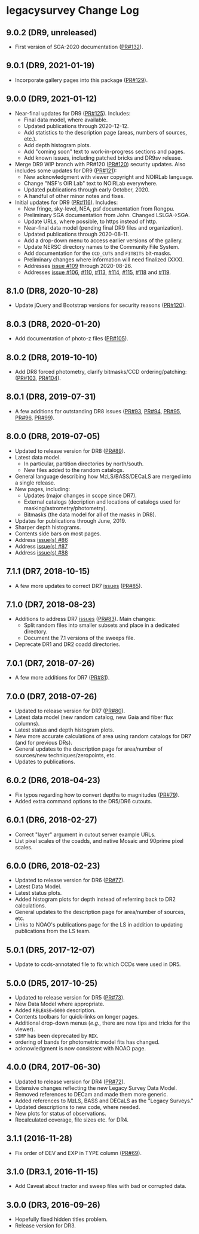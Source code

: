 # legacysurvey Change Log

## 9.0.2 (DR9, unreleased)

- First version of SGA-2020 documentation
  ([PR#132](https://github.com/legacysurvey/legacysurvey/pull/132)).

## 9.0.1 (DR9, 2021-01-19)

- Incorporate gallery pages into this package
  ([PR#129](https://github.com/legacysurvey/legacysurvey/pull/129)).

## 9.0.0 (DR9, 2021-01-12)

- Near-final updates for DR9
  ([PR#125](https://github.com/legacysurvey/legacysurvey/pull/125)). Includes:
    - Final data model, where available.
    - Updated publications through 2020-12-12.
    - Add statistics to the description page (areas, numbers of sources, etc.).
    - Add depth histogram plots.
    - Add "coming soon" text to work-in-progress sections and pages.
    - Add known issues, including patched bricks and DR9sv release.
- Merge DR9 WIP branch with PR#120
  ([PR#120](https://github.com/legacysurvey/legacysurvey/pull/120))
  security updates. Also includes some updates for DR9
  ([PR#121](https://github.com/legacysurvey/legacysurvey/pull/121)):
    - New acknowledgment with viewer copyright and NOIRLab language.
    - Change "NSF's OIR Lab" text to NOIRLab everywhere.
    - Updated publications through early October, 2020.
    - A handful of other minor notes and fixes.
- Initial updates for DR9 ([PR#116](https://github.com/legacysurvey/legacysurvey/pull/116)).
  Includes:
    - New fringe, sky-level, NEA, psf documentation from Rongpu.
    - Preliminary SGA documentation from John. Changed LSLGA->SGA.
    - Update URLs, where possible, to https instead of http.
    - Near-final data model (pending final DR9 files and organization).
    - Updated publications through 2020-08-11.
    - Add a drop-down menu to access earlier versions of the gallery.
    - Update NERSC directory names to the Community File System.
    - Add documentation for the ``CCD_CUTS`` and ``FITBITS`` bit-masks.
    - Preliminary changes where information will need finalized (XXX).
    - Addresses [issue #109](https://github.com/legacysurvey/legacysurvey/issues/109)
      through 2020-08-26.
    - Addresses [issue #106](https://github.com/legacysurvey/legacysurvey/issues/106),
      [#110](https://github.com/legacysurvey/legacysurvey/issues/110),
      [#113](https://github.com/legacysurvey/legacysurvey/issues/113),
      [#114](https://github.com/legacysurvey/legacysurvey/issues/114),
      [#115](https://github.com/legacysurvey/legacysurvey/issues/115),
      [#118](https://github.com/legacysurvey/legacysurvey/issues/118) and
      [#119](https://github.com/legacysurvey/legacysurvey/issues/119).

## 8.1.0 (DR8, 2020-10-28)

- Update jQuery and Bootstrap versions for security reasons
  ([PR#120](https://github.com/legacysurvey/legacysurvey/pull/120)).

## 8.0.3 (DR8, 2020-01-20)

- Add documentation of photo-z files
  ([PR#105](https://github.com/legacysurvey/legacysurvey/pull/105)).

## 8.0.2 (DR8, 2019-10-10)

- Add DR8 forced photometry, clarify bitmasks/CCD ordering/patching:
  ([PR#103](https://github.com/legacysurvey/legacysurvey/pull/103),
  [PR#104](https://github.com/legacysurvey/legacysurvey/pull/104)).

## 8.0.1 (DR8, 2019-07-31)

- A few additions for outstanding DR8 issues
  ([PR#93](https://github.com/legacysurvey/legacysurvey/pull/93),
  [PR#94](https://github.com/legacysurvey/legacysurvey/pull/94),
  [PR#95](https://github.com/legacysurvey/legacysurvey/pull/95),
  [PR#96](https://github.com/legacysurvey/legacysurvey/pull/96),
  [PR#99](https://github.com/legacysurvey/legacysurvey/pull/99)).

## 8.0.0 (DR8, 2019-07-05)

- Updated to release version for DR8 ([PR#89](https://github.com/legacysurvey/legacysurvey/pull/89)).
- Latest data model.
    - In particular, partition directories by north/south.
    - New files added to the random catalogs.
- General language describing how MzLS/BASS/DECaLS are merged into a single release.
- New pages, including:
    - Updates (major changes in scope since DR7).
    - External catalogs (decription and locations of catalogs used for masking/astrometry/photometry).
    - Bitmasks (the data model for all of the masks in DR8).
- Updates for publications through June, 2019.
- Sharper depth histograms.
- Contents side bars on most pages.
- Address [issue(s) #86](https://github.com/legacysurvey/legacysurvey/issues/86)
- Address [issue(s) #87](https://github.com/legacysurvey/legacysurvey/issues/87)
- Address [issue(s) #88](https://github.com/legacysurvey/legacysurvey/issues/88)

## 7.1.1 (DR7, 2018-10-15)

- A few more updates to correct DR7 [issues](https://github.com/legacysurvey/legacysurvey/issues/84) ([PR#85](https://github.com/legacysurvey/legacysurvey/pull/85)).

## 7.1.0 (DR7, 2018-08-23)

- Additions to address DR7 [issues](https://github.com/legacysurvey/legacysurvey/issues/82) ([PR#83](https://github.com/legacysurvey/legacysurvey/pull/83)). Main changes:
    - Split random files into smaller subsets and place in a dedicated directory.
    - Document the 7.1 versions of the sweeps file.
- Deprecate DR1 and DR2 coadd directories.

## 7.0.1 (DR7, 2018-07-26)

- A few more additions for DR7 ([PR#81](https://github.com/legacysurvey/legacysurvey/pull/81)).

## 7.0.0 (DR7, 2018-07-26)

- Updated to release version for DR7 ([PR#80](https://github.com/legacysurvey/legacysurvey/pull/80)).
- Latest data model (new random catalog, new Gaia and fiber flux columns).
- Latest status and depth histogram plots.
- New more accurate calculations of area using random catalogs for DR7 (and for previous DRs).
- General updates to the description page for area/number of sources/new techniques/zeropoints, etc.
- Updates to publications.

## 6.0.2 (DR6, 2018-04-23)

- Fix typos regarding how to convert depths to magnitudes ([PR#79](https://github.com/legacysurvey/legacysurvey/pull/79)).
- Added extra command options to the DR5/DR6 cutouts.

## 6.0.1 (DR6, 2018-02-27)

- Correct "layer" argument in cutout server example URLs.
- List pixel scales of the coadds, and native Mosaic and 90prime pixel scales.

## 6.0.0 (DR6, 2018-02-23)

- Updated to release version for DR6 ([PR#77](https://github.com/legacysurvey/legacysurvey/pull/77)).
- Latest Data Model.
- Latest status plots.
- Added histogram plots for depth instead of referring back to DR2 calculations.
- General updates to the description page for area/number of sources, etc.
- Links to NOAO's publications page for the LS in addition to updating publications from the LS team.

## 5.0.1 (DR5, 2017-12-07)

- Update to ccds-annotated file to fix which CCDs were used in DR5.

## 5.0.0 (DR5, 2017-10-25)

- Updated to release version for DR5 ([PR#73](https://github.com/legacysurvey/legacysurvey/pull/73)).
- New Data Model where appropriate.
- Added `RELEASE=5000` description.
- Contents toolbars for quick-links on longer pages.
- Additional drop-down menus (*e.g.*, there are now tips and tricks for the viewer).
- `SIMP` has been deprecated by `REX`.
- ordering of bands for photometric model fits has changed.
- acknowledgment is now consistent with NOAO page.

## 4.0.0 (DR4, 2017-06-30)

- Updated to release version for DR4 ([PR#72](https://github.com/legacysurvey/legacysurvey/pull/72)).
- Extensive changes reflecting the new Legacy Survey Data Model.
- Removed references to DECam and made them more generic.
- Added references to MzLS, BASS and DECaLS as the "Legacy Surveys."
- Updated descriptions to new code, where needed.
- New plots for status of observations.
- Recalculated coverage, file sizes etc. for DR4.

## 3.1.1 (2016-11-28)

- Fix order of DEV and EXP in TYPE column ([PR#69](https://github.com/legacysurvey/legacysurvey/pull/69)).

## 3.1.0 (DR3.1, 2016-11-15)

- Add Caveat about tractor and sweep files with bad or corrupted data.

## 3.0.0 (DR3, 2016-09-26)

- Hopefully fixed hidden titles problem.
- Release version for DR3.
